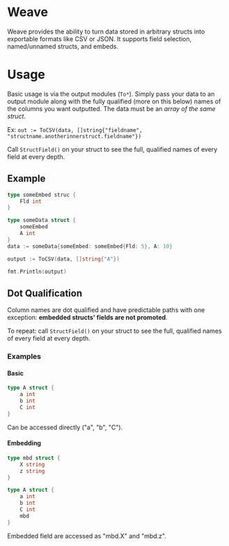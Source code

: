 # Weave

Weave provides the ability to turn data stored in arbitrary structs into exportable formats like CSV or JSON.
It supports field selection, named/unnamed structs, and embeds.

# Usage

Basic usage is via the output modules (`To*`). Simply pass your data to an output module along with the fully qualified (more on this below) names of the columns you want outputted. The data must be an *array of the same struct*.

Ex: `out := ToCSV(data, []string{"fieldname", "structname.anotherinnerstruct.fieldname"})`

Call `StructField()` on your struct to see the full, qualified names of every field at every depth.

## Example

```go
type someEmbed struc {
	Fld int
}

type someData struct {
	someEmbed
	A int
}
data := someData{someEmbed: someEmbed{Fld: 5}, A: 10}

output := ToCSV(data, []string{"A"})

fmt.Println(output)
```

## Dot Qualification

Column names are dot qualified and have predictable paths with one exception: **embedded structs' fields are not promoted**.

To repeat: call `StructField()` on your struct to see the full, qualified names of every field at every depth.

### Examples

#### Basic

```go
type A struct {
	a int
	b int
	C int
}
```

Can be accessed directly ("a", "b", "C").

#### Embedding

```go
type mbd struct {
	X string
	z string
}

type A struct {
	a int
	b int
	C int
	mbd
}
```

Embedded field are accessed as "mbd.X" and "mbd.z".